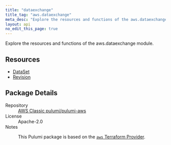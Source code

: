 ```yaml
---
title: "dataexchange"
title_tag: "aws.dataexchange"
meta_desc: "Explore the resources and functions of the aws.dataexchange module."
layout: api
no_edit_this_page: true
---
```


<!-- WARNING: this file was generated by Pulumi Docs Generator. -->
<!-- Do not edit by hand unless you're certain you know what you are doing! -->

Explore the resources and functions of the aws.dataexchange module.

<h2 id="resources">Resources</h2>
<ul class="api">
    <li><a href="dataset/" title="DataSet"><span class="api-symbol api-symbol--resource"></span>DataSet</a></li>
    <li><a href="revision/" title="Revision"><span class="api-symbol api-symbol--resource"></span>Revision</a></li>
</ul>

<h2 id="package-details">Package Details</h2>
<dl class="package-details">
	<dt>Repository</dt>
	<dd><a href="https://github.com/pulumi/pulumi-aws">AWS Classic pulumi/pulumi-aws</a></dd>
	<dt>License</dt>
	<dd>Apache-2.0</dd>
	<dt>Notes</dt>
	<dd><p>This Pulumi package is based on the <a href="https://github.com/hashicorp/terraform-provider-aws"><code>aws</code> Terraform Provider</a>.</p>
</dd>
</dl>


